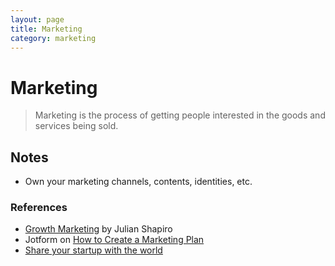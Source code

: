 ```yaml
---
layout: page
title: Marketing
category: marketing
---
```


# Marketing

> Marketing is the process of getting people interested in the goods and services being sold.

## Notes

- Own your marketing channels, contents, identities, etc.

### References

- [Growth Marketing](https://www.julian.com/guide/growth/) by Julian Shapiro
- Jotform on [How to Create a Marketing Plan](https://www.jotform.com/how-to-create-a-marketing-plan/)
- [Share your startup with the world](https://sizle.io/how-to-maximise-traffic-to-a-bootstrapped-product-hunt-launch/)
